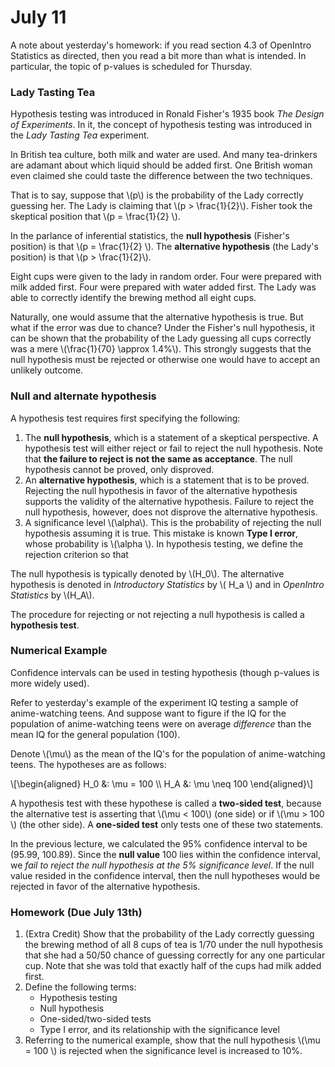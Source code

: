 # July 11

A note about yesterday's homework: if you read section 4.3 of OpenIntro
Statistics as directed, then you read a bit more than what is intended.
In particular, the topic of p-values is scheduled for Thursday.

### Lady Tasting Tea

Hypothesis testing was introduced in Ronald Fisher's 1935 book *The Design
of Experiments*. In it, the concept of hypothesis testing was introduced
in the *Lady Tasting Tea* experiment.

In British tea culture, both milk and water are used. And many tea-drinkers
are adamant about which liquid should be added first. One British woman
even claimed she could taste the difference between the two techniques.

That is to say, suppose that \\(p\\) is the probability of the Lady correctly
guessing her. The Lady is claiming that \\(p > \frac{1}{2}\\). Fisher took the
skeptical position that \\(p = \frac{1}{2} \\).

In the parlance of inferential statistics, the **null hypothesis** (Fisher's
position) is that \\(p = \frac{1}{2} \\). The **alternative hypothesis** (the
Lady's position) is that \\(p > \frac{1}{2}\\).

Eight cups were given to the lady in random order. Four were prepared with milk
added first. Four were prepared with water added first. The Lady was able to
correctly identify the brewing method all eight cups.

Naturally, one would assume that the alternative hypothesis is true. But what if
the error was due to chance? Under the Fisher's null hypothesis, it can be shown
that the probability of the Lady guessing all cups correctly was a mere 
\\(\frac{1}{70} \approx 1.4%\\). This strongly suggests that the null hypothesis
must be rejected or otherwise one would have to accept an unlikely outcome.

### Null and alternate hypothesis

A hypothesis test requires first specifying the following:

1. The **null hypothesis**, which is a statement of a skeptical perspective. A
   hypothesis test will either reject or fail to reject the null hypothesis.
   Note that **the failure to reject is not the same as acceptance**. The null
   hypothesis cannot be proved, only disproved.
2. An **alternative hypothesis**, which is a statement that is to be proved.
   Rejecting the null hypothesis in favor of the alternative hypothesis supports
   the validity of the alternative hypothesis. Failure to reject the null
   hypothesis, however, does not disprove the alternative hypothesis.
3. A significance level \\(\alpha\\). This is the probability of rejecting the
   null hypothesis assuming it is true. This mistake is known **Type I error**,
   whose probability is \\(\alpha \\). In hypothesis testing, we define the
   rejection criterion so that 

The null hypothesis is typically denoted by \\(H_0\\). The alternative hypothesis
is denoted in *Introductory Statistics* by \\( H_a \\) and in *OpenIntro Statistics*
by \\(H_A\\).

The procedure for rejecting or not rejecting a null hypothesis is called a **hypothesis
test**.

### Numerical Example

Confidence intervals can be used in testing hypothesis (though p-values is more
widely used).

Refer to yesterday's example of the experiment IQ testing a sample of anime-watching
teens. And suppose want to figure if the IQ for the population of anime-watching
teens were on average *difference* than the mean IQ for the general population (100).

Denote \\(\mu\\) as the mean of the IQ's for the population of anime-watching teens.
The hypotheses are as follows:

\\[\begin{aligned}
H_0 &: \mu = 100 \\\\
H_A &: \mu \neq 100
\end{aligned}\\]

A hypothesis test with these hypothese is called a **two-sided test**, because
the alternative test is asserting that  \\(\mu < 100\\) (one side) or if
\\(\mu > 100 \\) (the other side). A **one-sided test** only tests one of these
two statements.

In the previous lecture, we calculated the 95% confidence interval to be
(95.99, 100.89). Since the **null value** 100 lies within the confidence interval,
we *fail to reject the null hypothesis at the 5% significance level*. If the
null value resided in the confidence interval, then the null hypotheses would be
rejected in favor of the alternative hypothesis.


### Homework (Due July 13th)

1. (Extra Credit) Show that the probability of the Lady correctly guessing the
   brewing method of all 8 cups of tea is 1/70 under the null hypothesis that
   she had a 50/50 chance of guessing correctly for any one particular cup.
   Note that she was told that exactly half of the cups had milk added first.
2. Define the following terms:
    - Hypothesis testing
    - Null hypothesis
    - One-sided/two-sided tests
    - Type I error, and its relationship with the significance level
3. Referring to the numerical example, show that the null hypothesis 
   \\(\mu = 100 \\) is rejected when the significance level is increased
   to 10%.
